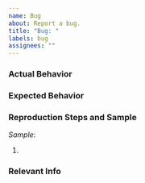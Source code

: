 ```yaml
---
name: Bug
about: Report a bug.
title: "Bug: "
labels: bug
assignees: ""
---
```


<!--
* Before submitting an issue, please check to see if the issue already exists: https://github.com/benelan/need-info-action/issues
If someone has already opened an issue for what you are experiencing,
please add a 👍 reaction to the existing issue instead of creating a new one.

* Note that this issue will be closed if the required information below is missing.
-->

### Actual Behavior

<!-- A clear description of the issue (optionally include before/after screenshots/GIFs) -->

### Expected Behavior

<!-- What you expected instead, and why -->

### Reproduction Steps and Sample

<!--
* A codepen, codesandbox, or jsbin sample and the steps to reproduce the issue are required.
* If the issue is reproducible in the documentation it can be used as the sample:
*   - https://developers.arcgis.com/calcite-design-system/components
* Here are template samples to help get started:
*   - https://codepen.io/pen?template=RwgrjEx
*   - https://codesandbox.io/s/calcite-template-p95kp?file=/src/App.js (React output target)
*   - https://jsbin.com/lopumatiru/edit?html,output (Set up with the ArcGIS JSAPI)
-->

_Sample_:

1.

### Relevant Info

<!--(e.g. Browser, OS, mobile, stack traces, related issues, suggestions/resources on how to fix)-->